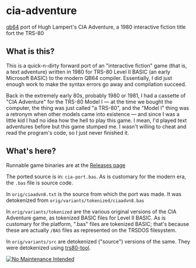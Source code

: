 # cia-adventure
[qb64](https://github.com/QB64Official/qb64) port of Hugh Lampert's CIA Adventure, a 1980 interactive fiction title fort the TRS-80

## What is this?
This is a quick-n-dirty forward port of an "interactive fiction" game (that is, a text adventure) written in 1980 for TRS-80 Level II BASIC (an early Microsoft BASIC) to the modern QB64 compiler. Essentially, I did just enough work to make the syntax errors go away and compilation succeed.

Back in the extremely early 80s, probably 1980 or 1981, I had a cassette of "CIA Adventure" for the TRS-80 Model I — at the time we bought the computer, the thing was just called "a TRS-80", and the "Model I" thing was a retronym when other models came into existence — and since I was a little kid I had no idea how the hell to play this game. I mean, I'd played text adventures before but this game stumped me. I wasn't willing to cheat and read the program's code, so I just never finished it.

## What's here?

Runnable game binaries are at the [Releases page](https://github.com/majick/cia-adventure/releases)

The ported source is in: `cia-port.bas`.  As is customary for the modern era, the `.bas` file is source code. 

In `orig/ciaadvn8.txt` is the source from which the port was made. It was detokenized from `orig/variants/tokenized/ciaadvn8.bas`

In `orig/variants/tokenized` are the various original versions of the CIA Adventure game, as tokenized BASIC files for Level II BASIC. As is customary for the platform, ".bas" files are tokenized BASIC; that's because these are actually `/BAS` files as represented on the TRSDOS filesystem.

In `orig/variants/src` are detokenized ("source") versions of the same. They were detokenized using [trs80-tool](https://www.my-trs-80.com/tool/).

[![No Maintenance Intended](http://unmaintained.tech/badge.svg)](http://unmaintained.tech/)
